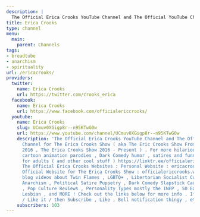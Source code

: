 ```yaml
---
description: |
  The Official Erica Crooks YouTube Channel and The Official YouTube Channel for The Erica Crooks Show (aka The Eric Crooks Show From 1999 until 2016 , The Erica Crooks Show 2016 - Present).
title: Erica Crooks
type: channel
menu:
  main:
    parent: Channels
tags:
- breadtube
- anarchism
- spirituality
url: /ericacrooks/
providers:
  twitter:
    name: Erica Crooks
    url: https://twitter.com/crooks_erica
  facebook:
    name: Erica Crooks
    url: https://www.facebook.com/officialericcrooks/
  youtube:
    name: Erica Crooks
    slug: UCmuv0XGigp8r--n95KTwG0w
    url: https://www.youtube.com/channel/UCmuv0XGigp8r--n95KTwG0w
    description: 'The Official Erica Crooks YouTube Channel and The Official YouTube
      Channel for The Erica Crooks Show ( aka The Eric Crooks Show From 1999 until
      2016 , The Erica Crooks Show 2016 - Present ) . For more hilarious puppet and
      cartoon animation parodies , Dark Comedy humor , satires and funny stupid videos
      for adults ( and other cool stuff ) https://linktr.ee/officialericcrooks visit
      The Official Erica Crooks Websites : Personal Website : ericacrooks.weebly.com
      Official Website for The Erica Crooks Show : officialericcrooks.weebly.com Also
      blog videos about Twin Flames , LGBTQ+ , Libertarian Socialist Cultural Pacifist
      Anarchism , Political Satire Puppetry , Dark Comedy Slapstick Cartoon Animations
      , Pop Culture Reviews , Personality Types mostly the INFP , 5D Earth , Transgender
      Lesbian , and MORE ! Check out the links below for more info . If you LOVE IT
      / Like it / then Subscribe , Like , Bell notification thingy , etc'
    subscribers: 103
---
```

